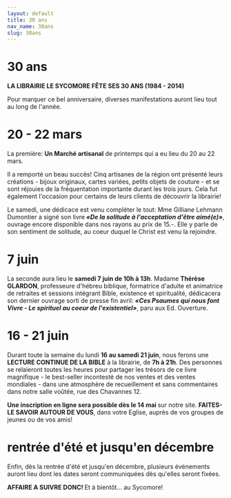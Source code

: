 ```yaml
---
layout: default
title: 30 ans
nav_name: 30ans
slug: 30ans
---
```



30 ans
======

<span style="font-weight: bold;">LA LIBRAIRIE LE SYCOMORE FÊTE SES 30 ANS (1984 - 2014)</span>

Pour marquer ce bel anniversaire, diverses manifestations auront lieu tout au long de l'année.

20 - 22 mars
============

La première: <span style="font-weight: bold;">Un Marché artisanal</span> de printemps qui a eu lieu du 20 au 22 mars.

Il a remporté un beau succès! Cinq artisanes de la région ont présenté leurs créations - bijoux originaux, cartes variées, petits objets de couture - et se sont réjouies de la fréquentation importante durant les trois jours. Cela fut également l'occasion pour certains de leurs clients de découvrir la librairie!

Le samedi, une dédicace est venu compléter le tout: Mme Gilliane Lehmann Dumontier a signé son livre<span style="font-weight: bold;"><span style="font-style: italic;"> «De la solitude à l'acceptation d'être aimé(e)»</span></span>, ouvrage encore disponible dans nos rayons au prix de 15.-. Elle y parle de son sentiment de solitude, au coeur duquel le Christ est venu la rejoindre.

7 juin
======

La seconde aura lieu le <span style="font-weight: bold;">samedi 7 juin de 10h à 13h</span>. Madame <span style="font-weight: bold;">Thérèse GLARDON</span>, professeure d'hébreu biblique, formatrice d'adulte et animatrice de retraites et sessions intégrant Bible, existence et spiritualité, dédicacera son dernier ouvrage sorti de presse fin avril: <span style="font-style: italic;"><span style="font-weight: bold;">«Ces Psaumes qui nous font Vivre - Le spirituel au coeur de l'existentiel»</span></span>, paru aux Ed. Ouverture.

16 - 21 juin
============

Durant toute la semaine du lundi <span style="font-weight: bold;">16 au samedi 21 juin</span>, nous ferons une <span style="font-weight: bold;">LECTURE CONTINUE DE LA BIBLE</span> à la librairie, de <span style="font-weight: bold;">7h à 21h</span>. Des personnes se relaieront toutes les heures pour partager les trésors de ce livre magnifique - le best-seller incontesté de nos ventes et des ventes mondiales - dans une atmosphère de recueillement et sans commentaires dans notre salle voûtée, rue des Chavannes 12.

<span style="font-weight: bold;">Une inscription en ligne sera possible dès le 14 mai </span>sur notre site. <span style="font-weight: bold;">FAITES-LE SAVOIR AUTOUR DE VOUS</span>, dans votre Eglise, auprès de vos groupes de jeunes ou de vos amis!

rentrée d'été et jusqu'en décembre
==================================

Enfin, dès la rentrée d'été et jusqu'en décembre, plusieurs événements auront lieu dont les dates seront communiquées dès qu'elles seront fixées.

<span style="font-weight: bold;">AFFAIRE A SUIVRE DONC! </span>Et à bientôt... au Sycomore!

 

